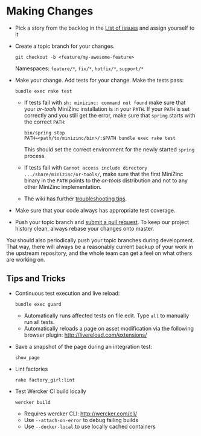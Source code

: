 # Making Changes

* Pick a story from the backlog in the [List of issues](https://github.com/inz/cloud-stove/issues) and assign yourself to it

* Create a topic branch for your changes.
  
  ```
  git checkout -b <feature/my-awesome-feature>
  ```

  Namespaces: `feature/*`, `fix/*`, `hotfix/*`, `support/*`

* Make your change. Add tests for your change. Make the tests pass:
  
  ```
  bundle exec rake test
  ```
  
  * If tests fail with `sh: minizinc: command not found` make sure that your
    *or-tools* MiniZinc installation is in your `PATH`. If your `PATH` is set correctly
    and you still get the error, make sure that `spring` starts with the correct `PATH`:
  
    ```
    bin/spring stop
    PATH=<path/to/minizinc/bin>/:$PATH bundle exec rake test
    ```
    This should set the correct environment for the newly started `spring`
    process.

  * If tests fail with `Cannot access include directory .../share/minizinc/or-tools/`,
    make sure that the first MiniZinc binary in the `PATH` points to the *or-tools* distribution
    and not to any other MiniZinc implementation.
  * The wiki has further [troubleshooting tips](https://github.com/inz/cloud-stove/wiki#troubleshooting).

* Make sure that your code always has appropriate test coverage.

* Push your topic branch and [submit a pull request](https://github.com/inz/cloud-stove/compare). To keep our project history clean, always rebase your changes onto master.

You should also periodically push your topic branches during development. That
way, there will always be a reasonably current backup of your work in the
upstream repository, and the whole team can get a feel on what others are
working on.

## Tips and Tricks

* Continuous test execution and live reload:

  ```
  bundle exec guard
  ```

  * Automatically runs affected tests on file edit. Type `all` to manually run all tests.
  * Automatically reloads a page on asset modification via the following browser plugin: http://livereload.com/extensions/

* Save a snapshot of the page during an integration test:

  ```
  show_page
  ```

* Lint factories

    ```
    rake factory_girl:lint
    ```

* Test Wercker CI build locally

  ```
  wercker build
  ```

  * Requires wercker CLI: http://wercker.com/cli/
  * Use `--attach-on-error` to debug failing builds
  * Use `--docker-local` to use locally cached containers
